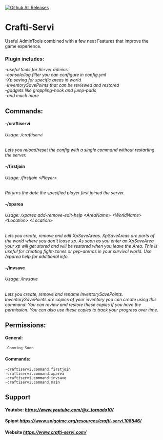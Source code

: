 [![Github All Releases](https://img.shields.io/github/downloads/toxicstoxm/craftiservi/total.svg)]()


# Crafti-Servi
Useful AdminTools combined with a few neat Features that improve the game experience.

### Plugin includes:
*-useful tools for Server admins  
-console/log filter you can configure in config.yml   
-Xp saving for specific areas in world  
-InventorySavePoints that can be reviewed and restored  
-gadgets like grappling-hook and jump-pads  
-and much more*  

## Commands:

#### -/craftiservi
###### *Usage: /craftiservi <help-reloadconfig-resetconfig>*
  *Lets you reload/reset the config with a single command without restarting the server.*

#### -/firstjoin  
###### *Usage: /firstjoin \<Player>*  
  *Returns the date the specified player first joined the server.*   
  
#### -/xparea  
###### *Usage: /xparea add-remove-edit-help \<AreaName> \<WorldName> \<Location> \<Location>*  
  *Lets you create, remove and edit XpSaveAreas. XpSaveAreas are parts of the world where you don't loose xp. As soon as you enter an XpSaveArea your xp will get stored and will be restored when you leave the Area. This is useful for creating fight-zones or pvp-arenas in your survival world. Use /xparea help for additional info.*  
  
#### -/invsave 
###### *Usage: /invsave <new-remove-rename-view> <InvName> <NewInvName>*  
  *Lets you create, remove and rename InventorySavePoints. InventorySavePoints are copies of your inventory you can create using this command. You can review and restore these copies if you have the permission. You can also use these copies to track your progress over time.*
  
## Permissions:
  #### General:  
    -Comming Soon
  #### Commands:  
    -craftiservi.command.firstjoin  
    -craftiservi.command.xparea  
    -craftiservi.command.invsave  
    -craftiservi.command.main  
    
    
## Support  
#### Youtube: *https://www.youtube.com/@x_tornado10/*  
#### Spigot *https://www.spigotmc.org/resources/crafti-servi.108546/*
#### Website *https://www.crafti-servi.com/*
